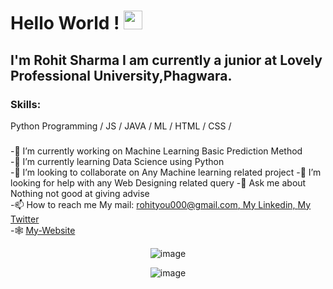 # Hello World ! <img src="https://raw.githubusercontent.com/MartinHeinz/MartinHeinz/master/wave.gif" width="30px">

## I'm Rohit Sharma I am currently a junior at Lovely Professional University,Phagwara.

### Skills: 
Python Programming / JS / JAVA / ML / HTML / CSS / 
###
  -🔭 I’m currently working on Machine Learning Basic Prediction Method  
  -🌱 I’m currently learning Data Science using Python  
  -👯 I’m looking to collaborate on Any Machine learning related project 
  -🤔 I’m looking for help with any Web Designing related query 
  -💬 Ask me about Nothing not good at giving advise  
  -📫 How to reach me My mail: rohityou000@gmail.com[, My Linkedin, ](https://www.linkedin.com/in/rohit-sharma-25aa1116b/) [  My Twitter ](https://twitter.com/rohityou000)  
  -🕸 [My-Website](https://rohit133.github.io/) 
 
<p align="center">
<img src="https://github-readme-stats.vercel.app/api?username=rohit133&theme=radical&show_icons=true" alt="image"/>
</p>

<p align="center">
<img src="https://komarev.com/ghpvc/?username=rohit133&color=green" alt="image"/>
</p>
